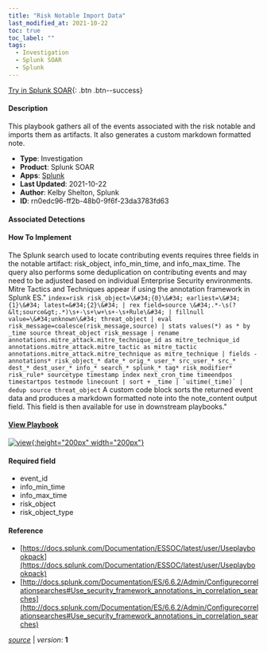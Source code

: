 ```yaml
---
title: "Risk Notable Import Data"
last_modified_at: 2021-10-22
toc: true
toc_label: ""
tags:
  - Investigation
  - Splunk SOAR
  - Splunk
---
```


[Try in Splunk SOAR](https://www.splunk.com/en_us/software/splunk-security-orchestration-and-automation.html){: .btn .btn--success}

#### Description

This playbook gathers all of the events associated with the risk notable and imports them as artifacts. It also generates a custom markdown formatted note.

- **Type**: Investigation
- **Product**: Splunk SOAR
- **Apps**: [Splunk](https://splunkbase.splunk.com/apps/#/search/Splunk/product/soar)
- **Last Updated**: 2021-10-22
- **Author**: Kelby Shelton, Splunk
- **ID**: rn0edc96-ff2b-48b0-9f6f-23da3783fd63

#### Associated Detections


#### How To Implement
The Splunk search used to locate contributing events requires three fields in the notable artifact\: risk_object, info_min_time, and info_max_time. The query also performs some deduplication on contributing events and may need to be adjusted based on individual Enterprise Security environments. Mitre Tactics and Techniques appear if using the annotation framework in Splunk ES.&#34;
```index=risk risk_object=\&#34;{0}\&#34; earliest=\&#34;{1}\&#34; latest=&#34;{2}\&#34; | rex field=source \&#34;.*-\s(?&lt;source&gt;.*)\s+-\s+\w+\s+-\s+Rule\&#34; | fillnull value=\&#34;unknown\&#34; threat_object | eval risk_message=coalesce(risk_message,source) | stats values(*) as * by _time source threat_object risk_message | rename annotations.mitre_attack.mitre_technique_id as mitre_technique_id annotations.mitre_attack.mitre_tactic as mitre_tactic annotations.mitre_attack.mitre_technique as mitre_technique | fields - annotations* risk_object_* date_* orig_* user_* src_user_* src_* dest_* dest_user_* info_* search_* splunk_* tag* risk_modifier* risk_rule* sourcetype timestamp index next_cron_time timeendpos timestartpos testmode linecount | sort + _time | `uitime(_time)` | dedup source threat_object```
A custom code block sorts the returned event data and produces a markdown formatted note into the note_content output field. This field is then available for use in downstream playbooks.&#34;


#### [View Playbook](https://splunk.github.io/soar-playbook-viewer/?playbook=https://raw.githubusercontent.com/phantomcyber/playbooks/latest/risk_notable_import_data.json)

[![view](https://raw.githubusercontent.com/splunk/security_content/develop/playbooks/risk_notable_import_data.png){:height="200px" width="200px"}](https://splunk.github.io/soar-playbook-viewer/?playbook=https://raw.githubusercontent.com/phantomcyber/playbooks/latest/risk_notable_import_data.json)

#### Required field
* event_id
* info_min_time
* info_max_time
* risk_object
* risk_object_type


#### Reference

* [https://docs.splunk.com/Documentation/ESSOC/latest/user/Useplaybookpack](https://docs.splunk.com/Documentation/ESSOC/latest/user/Useplaybookpack)
* [http://docs.splunk.com/Documentation/ES/6.6.2/Admin/Configurecorrelationsearches#Use_security_framework_annotations_in_correlation_searches](http://docs.splunk.com/Documentation/ES/6.6.2/Admin/Configurecorrelationsearches#Use_security_framework_annotations_in_correlation_searches)




[*source*](https://github.com/splunk/security_content/tree/develop/playbooks/risk_notable_import_data.yml) \| *version*: **1**